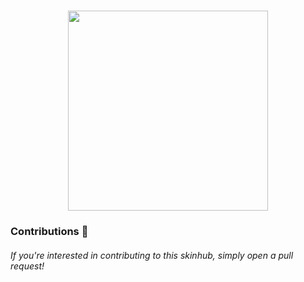 <h1 align="center">
        <img src="https://i.imgur.com/WXgx7IS.png" width="320px"><br>
</h1>

### Contributions 🎉
###### If you're interested in contributing to this skinhub, simply open a pull request!